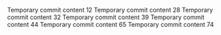 Temporary commit content 12
Temporary commit content 28
Temporary commit content 32
Temporary commit content 39
Temporary commit content 44
Temporary commit content 65
Temporary commit content 74
